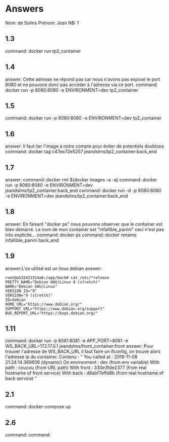 # Answers

Nom: de Solms
Prénom: Jean
NB: 1

## 1.3
command: docker run tp2_container

## 1.4
answer: Cette adresse ne répond pas car nous n'avons pas exposé le port 8080 et ne pouvons donc pas accéder à l'adresse via ce port.
command: docker run -p 8080:8080  -e ENVIRONMENT=dev tp2_container

## 1.5
command: docker run -p 8080:8080  -e ENVIRONMENT=dev tp2_container

## 1.6
answer: Il faut lier l'image à notre compte pour éviter de potentiels doublons
command: docker tag c47ee72e5257 jeandslms/tp2_container:back_end

## 1.7
answer:
command: docker rmi $(docker images -a -q)
command: docker run -p 8080:8080  -e ENVIRONMENT=dev jeandslms/tp2_container:back_end
command: docker run -d -p 8080:8080  -e ENVIRONMENT=dev jeandslms/tp2_container:back_end

## 1.8
answer: En faisant "docker ps" nous pouvons observer que le container est bien démarré. Le nom de mon container est "infallible_panini" ceci n'est pas très explicite...
command: docker ps
command: docker rename infallible_panini back_end

## 1.9
answer:L'os utilisé est un linux debian
answer:
```
root@a532421514a6:/app/back# cat /etc/*release
PRETTY_NAME="Debian GNU/Linux 9 (stretch)"
NAME="Debian GNU/Linux"
VERSION_ID="9"
VERSION="9 (stretch)"
ID=debian
HOME_URL="https://www.debian.org/"
SUPPORT_URL="https://www.debian.org/support"
BUG_REPORT_URL="https://bugs.debian.org/"
```

## 1.11
command: docker run -p 8081:8081 -e APP_PORT=8081 -e WS_BACK_URL=172.17.0.1 jeandslms/front_container:front
answer: Pour trouver l'adresse de WS_BACK_URL il faut faire un ifconfig, on trouve alors l'adresse ip du container.
Contenu :
"
You called at : 2018-11-08 21:24:14.369606 (dynamic)
On environment : dev (from env variable)
With path : coucou   (from URL path)
With front : 330e3fde2377 (from real hostname of front service)
With back  : d6abf7effd9b (from real hostname of back service)
"

## 2.1
command: docker-compose up

## 2.6
command:
command:
